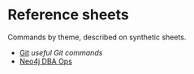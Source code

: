 # Reference sheets

Commands by theme, described on synthetic sheets.

* [Git](git.md) _useful Git commands_
* [Neo4j DBA Ops](Neo4j-DBA-ops)
